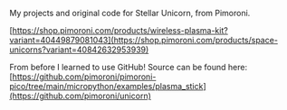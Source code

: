 My projects and original code for Stellar Unicorn, from Pimoroni.

[https://shop.pimoroni.com/products/wireless-plasma-kit?variant=40449879081043](https://shop.pimoroni.com/products/space-unicorns?variant=40842632953939)

From before I learned to use GitHub! Source can be found here: [https://github.com/pimoroni/pimoroni-pico/tree/main/micropython/examples/plasma_stick](https://github.com/pimoroni/unicorn)

